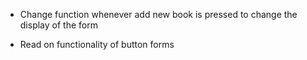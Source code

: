<!-- - Create the basic form with a position absolute and display none by default -->

<!-- - Give relative position to the body, and absolute to the form -->

<!-- - Place it in the middle of the page, still with no display -->

- Change function whenever add new book is pressed to change the display of the form

- Read on functionality of button forms 

